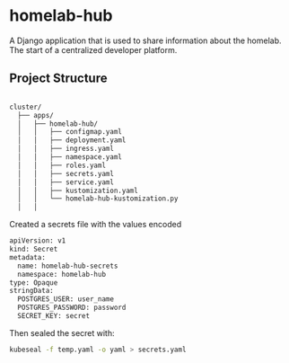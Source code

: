 # homelab-hub
A Django application that is used to share information about the homelab.  The start of a centralized developer platform.

## Project Structure

```bash

cluster/
  ├── apps/
  │   ├── homelab-hub/
  │   │   ├── configmap.yaml
  │   │   ├── deployment.yaml
  │   │   ├── ingress.yaml
  │   │   ├── namespace.yaml
  │   │   ├── roles.yaml    
  │   │   ├── secrets.yaml  
  │   │   ├── service.yaml    
  │   │   ├── kustomization.yaml
  │   │   └── homelab-hub-kustomization.py
  │   │   
```


Created a secrets file with the values encoded
```bash
apiVersion: v1
kind: Secret
metadata:
  name: homelab-hub-secrets
  namespace: homelab-hub
type: Opaque
stringData:
  POSTGRES_USER: user_name
  POSTGRES_PASSWORD: password
  SECRET_KEY: secret
```


Then sealed the secret with:
```bash
kubeseal -f temp.yaml -o yaml > secrets.yaml  
```



